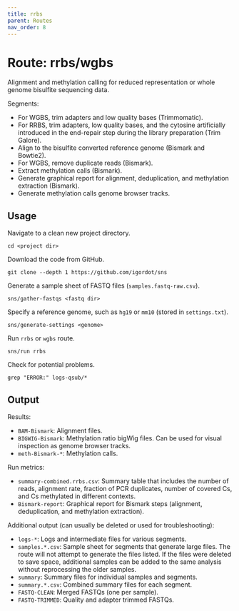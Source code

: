 ```yaml
---
title: rrbs
parent: Routes
nav_order: 8
---
```


# Route: rrbs/wgbs

Alignment and methylation calling for reduced representation or whole genome bisulfite sequencing data.

Segments:

* For WGBS, trim adapters and low quality bases (Trimmomatic).
* For RRBS, trim adapters, low quality bases, and the cytosine artificially introduced in the end-repair step during the library preparation (Trim Galore).
* Align to the bisulfite converted reference genome (Bismark and Bowtie2).
* For WGBS, remove duplicate reads (Bismark).
* Extract methylation calls (Bismark).
* Generate graphical report for alignment, deduplication, and methylation extraction (Bismark).
* Generate methylation calls genome browser tracks.

## Usage

Navigate to a clean new project directory.

```
cd <project dir>
```

Download the code from GitHub.

```
git clone --depth 1 https://github.com/igordot/sns
```

Generate a sample sheet of FASTQ files (`samples.fastq-raw.csv`).

```
sns/gather-fastqs <fastq dir>
```

Specify a reference genome, such as `hg19` or `mm10` (stored in `settings.txt`).

```
sns/generate-settings <genome>
```

Run `rrbs` or `wgbs` route.

```
sns/run rrbs
```

Check for potential problems.

```
grep "ERROR:" logs-qsub/*
```

## Output

Results:

* `BAM-Bismark`: Alignment files.
* `BIGWIG-Bismark`: Methylation ratio bigWig files. Can be used for visual inspection as genome browser tracks.
* `meth-Bismark-*`: Methylation calls.

Run metrics:
 
* `summary-combined.rrbs.csv`: Summary table that includes the number of reads, alignment rate, fraction of PCR duplicates, number of covered Cs, and Cs methylated in different contexts.
* `Bismark-report`: Graphical report for Bismark steps (alignment, deduplication, and methylation extraction).

Additional output (can usually be deleted or used for troubleshooting):

* `logs-*`: Logs and intermediate files for various segments.
* `samples.*.csv`: Sample sheet for segments that generate large files. The route will not attempt to generate the files listed. If the files were deleted to save space, additional samples can be added to the same analysis without reprocessing the older samples.
* `summary`: Summary files for individual samples and segments.
* `summary.*.csv`: Combined summary files for each segment.
* `FASTQ-CLEAN`: Merged FASTQs (one per sample).
* `FASTQ-TRIMMED`: Quality and adapter trimmed FASTQs.
